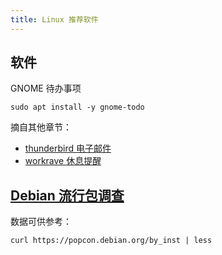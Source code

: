 ```yaml
---
title: Linux 推荐软件
---
```


## 软件

GNOME 待办事项

    sudo apt install -y gnome-todo

摘自其他章节：

- <a href="/docs/goodsoft/email" target="_blank">thunderbird 电子邮件</a>
- <a href="/docs/goodsoft/rsi" target="_blank">workrave 休息提醒</a>

## [Debian 流行包调查](https://popcon.debian.org/)

数据可供参考：

    curl https://popcon.debian.org/by_inst | less

